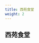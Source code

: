 ```yaml
---
title: 西苑食堂
weight: 2
---
```

## 西苑食堂
<p id="result"></p>

<script type="text/javascript">
    var arr = {
        name: ["朱家小馆 -牛杂面","近口麻辣烫","食念自助","淮南牛肉汤","瓦香鸡米饭","自选水饺","徐记炸串","有蔬轻食","脆皮烤鸭","临榆炸鸡腿","鸭血粉丝汤","土耳其烤肉饭","今日升 -烤盘饭","临沂炒鸡"],
        content: [["特色羊杂面","招牌牛肉","辣肉面","卤肉面","肉燥汤面","肉燥酸豆角汤面","肉燥酸菜汤面","老坛酸菜汤面","清汤面",
        "招牌炸酱面","鸡蛋炸酱面","小馆双拼酱面","小馆鲜肉炒面","小馆素炒面","辣肉拌面","麻酱鸡丝拌面","肉燥拌面","肉燥酸豆角拌面","肉燥酸菜拌面","老坛酸菜拌面","麻辣拌面"],
                ["麻辣烫"],["自助餐"],
                ["淮南牛肉汤","牛杂汤","拆骨牛肉汤","牛肉面","牛杂面","拆骨牛肉面"],
                ["瓦香花菜","瓦香包菜","瓦香年糕鸡","瓦香鸡米饭"],
                ["自选水饺"],["炸串"],
                ["轻食"],["烤鸭"],["鸡腿"],["鸭血粉丝汤"],
                ["特色烤肉饭","烤鸡腿饭","烤鸡块饭","黑椒鸡柳饭","红烧狮子头饭","麻辣鸡杂饭","麻辣鸡柳饭","烤鸭腿饭","香酥大鸡排饭","红烧肉饭","香酥鸡块饭","脆骨肠饭","麻辣鸡饭","红烧排骨饭"],
                ["土豆片烤盘","酸菜五花肉","杏鲍菇烤盘","排骨肉菠萝烤盘","鸡柳土豆片烤盘","腿肉丁土豆片"],
                ["黄焖鸡米饭","招牌香辣炒鸡","金牌椒麻炒鸡","青花椒炒鸡","回味香菇炒鸡"]
                ],
    }
    var i = parseInt(Math.random() * arr.name.length);
    var j = parseInt(Math.random() * arr.content[i].length);
    document.getElementById("result").innerHTML = "今天吃西苑食堂的" + arr.name[i] + "的"+ arr.content[i][j]+ "吧<br>";
   
</script>